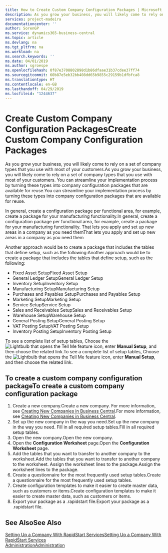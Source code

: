 ```yaml
---
title: How to Create Custom Company Configuration Packages | Microsoft Docs
description: As you grow your business, you will likely come to rely on a set of company types that you use with most of your customers. You can streamline your implementation process by turning these types into company configuration packages that are available for reuse.
services: project-madeira
documentationcenter: ''
author: SorenGP
ms.service: dynamics365-business-central
ms.topic: article
ms.devlang: na
ms.tgt_pltfrm: na
ms.workload: na
ms.search.keywords: ''
ms.date: 04/01/2019
ms.author: sgroespe
ms.openlocfilehash: 0f87e3708802898d1b86dfaae31b37cdee37ff74
ms.sourcegitcommit: 60b87e5eb32bb408dd65b9855c29159b1dfbfca8
ms.translationtype: HT
ms.contentlocale: en-GB
ms.lasthandoff: 04/29/2019
ms.locfileid: "1244637"
---
```

# <a name="create-custom-company-configuration-packages"></a><span data-ttu-id="09a0f-104">Create Custom Company Configuration Packages</span><span class="sxs-lookup"><span data-stu-id="09a0f-104">Create Custom Company Configuration Packages</span></span>
<span data-ttu-id="09a0f-105">As you grow your business, you will likely come to rely on a set of company types that you use with most of your customers.</span><span class="sxs-lookup"><span data-stu-id="09a0f-105">As you grow your business, you will likely come to rely on a set of company types that you use with most of your customers.</span></span> <span data-ttu-id="09a0f-106">You can streamline your implementation process by turning these types into company configuration packages that are available for reuse.</span><span class="sxs-lookup"><span data-stu-id="09a0f-106">You can streamline your implementation process by turning these types into company configuration packages that are available for reuse.</span></span>  

<span data-ttu-id="09a0f-107">In general, create a configuration package per functional area, for example, create a package for your manufacturing functionality.</span><span class="sxs-lookup"><span data-stu-id="09a0f-107">In general, create a configuration package per functional area, for example, create a package for your manufacturing functionality.</span></span> <span data-ttu-id="09a0f-108">That lets you apply and set up new areas in a company as you need them</span><span class="sxs-lookup"><span data-stu-id="09a0f-108">That lets you apply and set up new areas in a company as you need them</span></span>  

<span data-ttu-id="09a0f-109">Another approach would be to create a package that includes the tables that define setup, such as the following:</span><span class="sxs-lookup"><span data-stu-id="09a0f-109">Another approach would be to create a package that includes the tables that define setup, such as the following:</span></span>  

-   <span data-ttu-id="09a0f-110">Fixed Asset Setup</span><span class="sxs-lookup"><span data-stu-id="09a0f-110">Fixed Asset Setup</span></span>  
-   <span data-ttu-id="09a0f-111">General Ledger Setup</span><span class="sxs-lookup"><span data-stu-id="09a0f-111">General Ledger Setup</span></span>  
-   <span data-ttu-id="09a0f-112">Inventory Setup</span><span class="sxs-lookup"><span data-stu-id="09a0f-112">Inventory Setup</span></span>  
-   <span data-ttu-id="09a0f-113">Manufacturing Setup</span><span class="sxs-lookup"><span data-stu-id="09a0f-113">Manufacturing Setup</span></span>  
-   <span data-ttu-id="09a0f-114">Purchases and Payables Setup</span><span class="sxs-lookup"><span data-stu-id="09a0f-114">Purchases and Payables Setup</span></span>  
-   <span data-ttu-id="09a0f-115">Marketing Setup</span><span class="sxs-lookup"><span data-stu-id="09a0f-115">Marketing Setup</span></span>  
-   <span data-ttu-id="09a0f-116">Service Setup</span><span class="sxs-lookup"><span data-stu-id="09a0f-116">Service Setup</span></span>  
-   <span data-ttu-id="09a0f-117">Sales and Receivables Setup</span><span class="sxs-lookup"><span data-stu-id="09a0f-117">Sales and Receivables Setup</span></span>  
-   <span data-ttu-id="09a0f-118">Warehouse Setup</span><span class="sxs-lookup"><span data-stu-id="09a0f-118">Warehouse Setup</span></span>  
-   <span data-ttu-id="09a0f-119">General Posting Setup</span><span class="sxs-lookup"><span data-stu-id="09a0f-119">General Posting Setup</span></span>  
-   <span data-ttu-id="09a0f-120">VAT Posting Setup</span><span class="sxs-lookup"><span data-stu-id="09a0f-120">VAT Posting Setup</span></span>  
-   <span data-ttu-id="09a0f-121">Inventory Posting Setup</span><span class="sxs-lookup"><span data-stu-id="09a0f-121">Inventory Posting Setup</span></span>  

<span data-ttu-id="09a0f-122">To see a complete list of setup tables, Choose the ![Lightbulb that opens the Tell Me feature](media/ui-search/search_small.png "Tell me what you want to do") icon, enter **Manual Setup**, and then choose the related link.</span><span class="sxs-lookup"><span data-stu-id="09a0f-122">To see a complete list of setup tables, Choose the ![Lightbulb that opens the Tell Me feature](media/ui-search/search_small.png "Tell me what you want to do") icon, enter **Manual Setup**, and then choose the related link.</span></span>  

## <a name="to-create-a-custom-company-configuration-package"></a><span data-ttu-id="09a0f-123">To create a custom company configuration package</span><span class="sxs-lookup"><span data-stu-id="09a0f-123">To create a custom company configuration package</span></span>  
1.  <span data-ttu-id="09a0f-124">Create a new company.</span><span class="sxs-lookup"><span data-stu-id="09a0f-124">Create a new company.</span></span> <span data-ttu-id="09a0f-125">For more information, see [Creating New Companies in Business Central](about-new-company.md).</span><span class="sxs-lookup"><span data-stu-id="09a0f-125">For more information, see [Creating New Companies in Business Central](about-new-company.md).</span></span>  
3.  <span data-ttu-id="09a0f-126">Set up the new company in the way you need.</span><span class="sxs-lookup"><span data-stu-id="09a0f-126">Set up the new company in the way you need.</span></span> <span data-ttu-id="09a0f-127">Fill in all required setup tables.</span><span class="sxs-lookup"><span data-stu-id="09a0f-127">Fill in all required setup tables.</span></span>  
4.  <span data-ttu-id="09a0f-128">Open the new company.</span><span class="sxs-lookup"><span data-stu-id="09a0f-128">Open the new company.</span></span>
5. <span data-ttu-id="09a0f-129">Open the **Configuration Worksheet** page.</span><span class="sxs-lookup"><span data-stu-id="09a0f-129">Open the **Configuration Worksheet** page.</span></span>  
6.  <span data-ttu-id="09a0f-130">Add the tables that you want to transfer to another company to the worksheet.</span><span class="sxs-lookup"><span data-stu-id="09a0f-130">Add the tables that you want to transfer to another company to the worksheet.</span></span> <span data-ttu-id="09a0f-131">Assign the worksheet lines to the package.</span><span class="sxs-lookup"><span data-stu-id="09a0f-131">Assign the worksheet lines to the package.</span></span>  
7.  <span data-ttu-id="09a0f-132">Create a questionnaire for the most frequently used setup tables.</span><span class="sxs-lookup"><span data-stu-id="09a0f-132">Create a questionnaire for the most frequently used setup tables.</span></span>  
8.  <span data-ttu-id="09a0f-133">Create configuration templates to make it easier to create master data, such as customers or items.</span><span class="sxs-lookup"><span data-stu-id="09a0f-133">Create configuration templates to make it easier to create master data, such as customers or items.</span></span>  
9.  <span data-ttu-id="09a0f-134">Export your package as a .rapidstart file.</span><span class="sxs-lookup"><span data-stu-id="09a0f-134">Export your package as a .rapidstart file.</span></span>  

## <a name="see-also"></a><span data-ttu-id="09a0f-135">See Also</span><span class="sxs-lookup"><span data-stu-id="09a0f-135">See Also</span></span>  
[<span data-ttu-id="09a0f-136">Setting Up a Company With RapidStart Services</span><span class="sxs-lookup"><span data-stu-id="09a0f-136">Setting Up a Company With RapidStart Services</span></span>](admin-set-up-a-company-with-rapidstart.md)  
[<span data-ttu-id="09a0f-137">Administration</span><span class="sxs-lookup"><span data-stu-id="09a0f-137">Administration</span></span>](admin-setup-and-administration.md)
